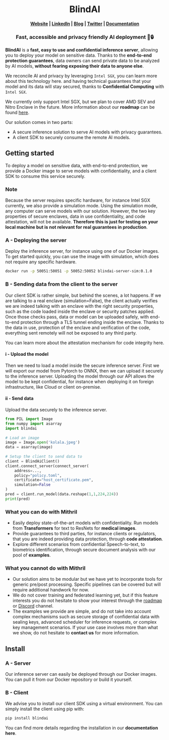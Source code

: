 <h1 align="center">BlindAI</h1>

<h4 align="center">
  <a href="https://www.mithrilsecurity.io">Website</a> |
  <a href="https://www.linkedin.com/company/mithril-security-company">LinkedIn</a> | 
  <a href="https://www.mithrilsecurity.io">Blog</a> |
  <a href="https://www.twitter.com/mithrilsecurity">Twitter</a> | 
  <a href="https://mithrilsecurity.gitbook.io">Documentation</a>
</h4>

<h3 align="center">Fast, accessible and privacy friendly AI deployment 🚀🔒</h3>

**BlindAI** is a **fast, easy to use and confidential inference server**, allowing you to deploy your model on sensitive data. Thanks to the **end-to-end protection guarantees**, data owners can send private data to be analyzed by AI models, **without fearing exposing their data to anyone else**.

We reconcile AI and privacy by leveraging ```Intel SGX```, you can learn more about this technology here. and having technical guarantees that your model and its data will stay secured, thanks to **Confidential Computing** with ```Intel SGX```.

We currently only support Intel SGX, but we plan to cover AMD SEV and Nitro Enclave in the future. More information about our **roadmap** can be found [here](https://github.com/mithril-security/blindai/projects/1). 

Our solution comes in two parts:
- A secure inference solution to serve AI models with privacy guarantees.
- A client SDK to securely consume the remote AI models. 

## Getting started

To deploy a model on sensitive data, with end-to-end protection, we provide a Docker image to serve models with confidentiality, and a client SDK to consume this service securely.

### Note

Because the server requires specific hardware, for instance Intel SGX currently, we also provide a simulation mode. Using the simulation mode, any computer can serve models with our solution. However, the two key properties of secure enclaves, data in use confidentiality, and code attestation, will not be available. **Therefore this is just for testing on your local machine but is not relevant for real guarantees in production**.

### A - Deploying the server

Deploy the inference server, for instance using one of our Docker images. To get started quickly, you can use the image with simulation, which does not require any specific hardware. 
```bash
docker run -p 50051:50051 -p 50052:50052 blindai-server-sim:0.1.0 
```
### B - Sending data from the client to the server

Our client SDK is rather simple, but behind the scenes, a lot happens. If we are talking to a real enclave (simulation=False), the client actually verifies we are indeed talking with an enclave with the right security properties, such as the code loaded inside the enclave or security patches applied. Once those checks pass, data or model can be uploaded safely, with end-to-end protection through a TLS tunnel ending inside the enclave. Thanks to the data in use, protection of the enclave and verification of the code, everything sent remotely will not be exposed to any third party.

You can learn more about the attestation mechanism for code integrity here.

#### i - Upload the model

Then we need to load a model inside the secure inference server. First we will export our model from Pytorch to ONNX, then we can upload it securely to the inference server. Uploading the model through our API allows the model to be kept confidential, for instance when deploying it on foreign infrastructure, like Cloud or client on-premise. 

#### ii - Send data

Upload the data securely to the inference server. 
```python
from PIL import Image
from numpy import asarray
import blindai
 
# Load an image
image = Image.open('kolala.jpeg')
data = asarray(image)
 
# Setup the client to send data to
client = BlindAiClient()
client.connect_server(connect_server(
    address=...,
    policy="policy.toml",
    certificate="host_certificate.pem",
    simulation=False
)
pred = client.run_model(data.reshape(1,1,224,224))
print(pred)
```

### What you can do with Mithril

- Easily deploy state-of-the-art models with confidentiality. Run models from **Transformers** for text to ResNets for **medical images**.
- Provide guarantees to third parties, for instance clients or regulators, that you are indeed providing data protection, through **code attestation**.
- Explore different scenarios from confidential Speech-to-text, to biometrics identification, through secure document analysis with our pool of **examples**.

### What you cannot do with Mithril

- Our solution aims to be modular but we have yet to incorporate tools for generic pre/post processing. Specific pipelines can be covered but will require additional handwork for now.
- We do not cover training and federated learning yet, but if this feature interests you do not hesitate to show your interest through the [roadmap](https://github.com/mithril-security/blindai/projects/1) or [Discord](https://discord.gg/rWHcHeCBWk) channel. 
- The examples we provide are simple, and do not take into account complex mechanisms such as secure storage of confidential data with sealing keys, advanced scheduler for inference requests, or complex key management scenarios. If your use case involves more than what we show, do not hesitate to **contact us** for more information.

## Install

### A - Server

Our inference server can easily be deployed through our Docker images. You can pull it from our Docker repository or build it yourself. 

### B - Client

We advise you to install our client SDK using a virtual environment. You can simply install the client using pip with:
```bash
pip install blindai
```
You can find more details regarding the installation in our **documentation here**.
